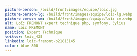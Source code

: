 ```yaml
---
picture-person: /build/front/images/equipe/loic.jpg
picture-person-lg: /build/front/images/equipe/loic-lg.webp
picture-person-sm: /build/front/images/equipe/loic-sm.webp
alt: Loïc FREMONT expert technique php, symfony, Sylius
name: Loïc FREMONT
position: Expert Technique
twitter: loic_425
linkedin: loïc-fremont-b21813145
color: blue-800
---
```

